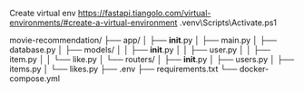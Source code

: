 
Create virtual env
https://fastapi.tiangolo.com/virtual-environments/#create-a-virtual-environment
.venv\Scripts\Activate.ps1

movie-recommendation/
├── app/
│   ├── __init__.py
│   ├── main.py
│   ├── database.py
│   ├── models/
│   │   ├── __init__.py
│   │   ├── user.py
│   │   ├── item.py
│   │   └── like.py
│   └── routers/
│       ├── __init__.py
│       ├── users.py
│       ├── items.py
│       └── likes.py
├── .env
├── requirements.txt
└── docker-compose.yml